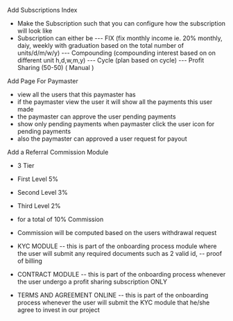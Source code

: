 Add Subscriptions Index

-   Make the Subscription such that you can configure how the subscription will look like
-   Subscription can either be
    --- FIX (fix monthly income ie. 20% monthly, daiy, weekly with graduation based on the total number of units/d/m/w/y)
    --- Compounding (compounding interest based on on different unit h,d,w,m,y)
    --- Cycle (plan based on cycle)
    --- Profit Sharing (50-50) ( Manual )

Add Page For Paymaster

-   view all the users that this paymaster has
-   if the paymaster view the user it will show all the payments this user made
-   the paymaster can approve the user pending payments
-   show only pending payments when paymaster click the user icon for pending payments
-   also the paymaster can approved a user request for payout

Add a Referral Commission Module

-   3 Tier
-   First Level 5%
-   Second Level 3%
-   Third Level 2%
-   for a total of 10% Commission
-   Commission will be computed based on the users withdrawal request

-   KYC MODULE
    -- this is part of the onboarding process module where the user will submit any required documents such as 2 valid id,
    -- proof of billing

-   CONTRACT MODULE
    -- this is part of the onboarding process whenever the user undergo a profit sharing subscription ONLY
-   TERMS AND AGREEMENT ONLINE
    -- this is part of the onboarding process whenever the user will submit the KYC module that he/she agree to invest in our project
